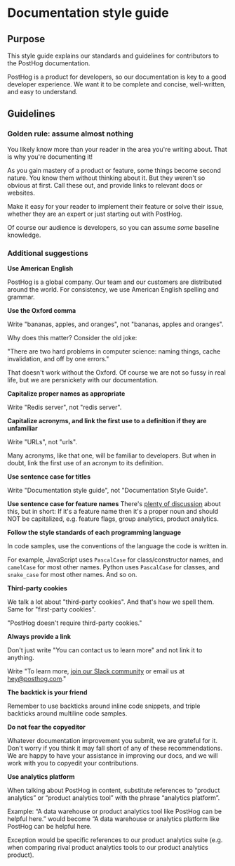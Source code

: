 # Documentation style guide

## Purpose

This style guide explains our standards and guidelines for contributors to the PostHog documentation.

PostHog is a product for developers, so our documentation is key to a good developer experience. We want it to be complete and concise, well-written, and easy to understand.

## Guidelines

### Golden rule: assume almost nothing

You likely know more than your reader in the area you're writing about. That is why you're documenting it!

As you gain mastery of a product or feature, some things become second nature. You know them without thinking about it. But they weren't so obvious at first. Call these out, and provide links to relevant docs or websites.

Make it easy for your reader to implement their feature or solve their issue, whether they are an expert or just starting out with PostHog.

Of course our audience is developers, so you can assume _some_ baseline knowledge.

### Additional suggestions

**Use American English**

PostHog is a global company. Our team and our customers are distributed around the world. For consistency, we use American English spelling and grammar.

**Use the Oxford comma** 

Write "bananas, apples, and oranges", not "bananas, apples and oranges".

Why does this matter? Consider the old joke:

"There are two hard problems in computer science: naming things, cache invalidation, and off by one errors."

That doesn't work without the Oxford. Of course we are not so fussy in real life, but we are persnickety with our documentation.

**Capitalize proper names as appropriate**

Write "Redis server", not "redis server".

**Capitalize acronyms, and link the first use to a definition if they are unfamiliar**

Write "URLs", not "urls".

Many acronyms, like that one, will be familiar to developers. But when in doubt, link the first use of an acronym to its definition.

**Use sentence case for titles**

Write "Documentation style guide", not "Documentation Style Guide". 

**Use sentence case for feature names**
There's [plenty of discussion](https://github.com/PostHog/posthog/issues/7648) about this, but in short: If it's a feature name then it's a proper noun and should NOT be capitalized, e.g. feature flags, group analytics, product analytics.  

**Follow the style standards of each programming language**

In code samples, use the conventions of the language the code is written in.

For example, JavaScript uses `PascalCase` for class/constructor names, and `camelCase` for most other names. Python uses `PascalCase` for classes, and `snake_case` for most other names. And so on.

**Third-party cookies**

We talk a lot about "third-party cookies". And that's how we spell them. Same for "first-party cookies". 

"PostHog doesn't require third-party cookies."

**Always provide a link**

Don't just write "You can contact us to learn more" and not link it to anything.

Write "To learn more, [join our Slack community](https://posthog.com/slack) or email us at [hey@posthog.com](mailto:hey@posthog.com)."

**The backtick is your friend**

Remember to use backticks around inline code snippets, and triple backticks around multiline code samples.

**Do not fear the copyeditor**

Whatever documentation improvement you submit, we are grateful for it. Don't worry if you think it may fall short of any of these recommendations. We are happy to have your assistance in improving our docs, and we will work with you to copyedit your contributions.

**Use analytics platform**

When talking about PostHog in content, substitute references to “product analytics” or “product analytics tool” with the phrase “analytics platform”.

Example: “A data warehouse or product analytics tool like PostHog can be helpful here.” would become “A data warehouse or analytics platform like PostHog can be helpful here.

Exception would be specific references to our product analytics suite (e.g. when comparing rival product analytics tools to our product analytics product).

